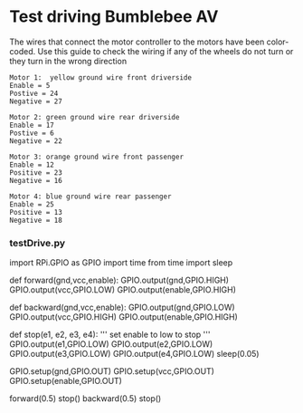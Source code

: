 <h1>Test driving Bumblebee AV</h1>

The wires that connect the motor controller to the motors have been color-coded.  Use this guide to check the wiring if any of the wheels do not turn or they turn in the wrong direction

```
Motor 1:  yellow ground wire front driverside
Enable = 5
Postive = 24
Negative = 27

Motor 2: green ground wire rear driverside
Enable = 17
Postive = 6
Negative = 22

Motor 3: orange ground wire front passenger
Enable = 12
Positive = 23
Negative = 16

Motor 4: blue ground wire rear passenger
Enable = 25
Positive = 13
Negative = 18
```


<h3>testDrive.py</h3>


import RPi.GPIO as GPIO
import time
from time import sleep

def forward(gnd,vcc,enable):
        GPIO.output(gnd,GPIO.HIGH)
        GPIO.output(vcc,GPIO.LOW)
        GPIO.output(enable,GPIO.HIGH)

def backward(gnd,vcc,enable):
        GPIO.output(gnd,GPIO.LOW)
        GPIO.output(vcc,GPIO.HIGH)
        GPIO.output(enable,GPIO.HIGH)

def stop(e1, e2, e3, e4):
        ''' set enable to low to stop '''
        GPIO.output(e1,GPIO.LOW)
        GPIO.output(e2,GPIO.LOW)
        GPIO.output(e3,GPIO.LOW)
        GPIO.output(e4,GPIO.LOW)
        sleep(0.05)

GPIO.setup(gnd,GPIO.OUT)
GPIO.setup(vcc,GPIO.OUT)
GPIO.setup(enable,GPIO.OUT)

forward(0.5)
stop()
backward(0.5)
stop()
